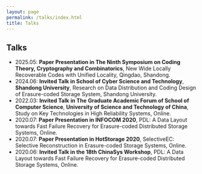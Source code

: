 ```yaml
---
layout: page
permalink: /talks/index.html
title: Talks
---
```


Talks
--------------------
- 2025.05: **Paper Presentation in The Ninth Symposium on Coding Theory, Cryptography and Combinatorics**, New Wide Locally Recoverable Codes with Unified Locality, Qingdao, Shandong.
- 2024.06: **Invited Talk in School of Cyber Science and Technology**, **Shandong University**, Research on Data Distribution and Coding Design of Erasure-coded Storage System, Shandong University.
- 2022.03: **Invited Talk** **in The** **Graduate Academic Forum of School of Computer Science**, **University of Science and Technology of China**, Study on Key Technologies in High Reliability Systems, Online.
- 2020.07: **Paper Presentation in INFOCOM 2020**, PDL: A Data Layout towards Fast Failure Recovery for Erasure-coded Distributed Storage Systems, Online.
- 2020.07: **Paper Presentation in HotStorage 2020**, SelectiveEC: Selective Reconstruction in Erasure-coded Storage Systems, Online.
- 2020.06: **Invited Talk in the 18th ChinaSys Workshop**, PDL: A Data Layout towards Fast Failure Recovery for Erasure-coded Distributed Storage Systems, Online.